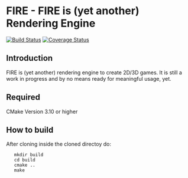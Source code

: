 # FIRE - FIRE is (yet another) Rendering Engine

[![Build Status](https://travis-ci.org/markusrothe/FIRE.svg?branch=master)](https://travis-ci.org/markusrothe/FIRE)
[![Coverage Status](https://coveralls.io/repos/github/markusrothe/FIRE/badge.svg?branch=master)](https://coveralls.io/github/markusrothe/FIRE?branch=master)

## Introduction ##
FIRE is (yet another) rendering engine to create 2D/3D games.
It is still a work in progress and by no means ready for meaningful usage, yet.

## Required ##
CMake Version 3.10 or higher

## How to build ##
   After cloning inside the cloned directoy do:
   
```   
   mkdir build
   cd build
   cmake ..
   make
```
